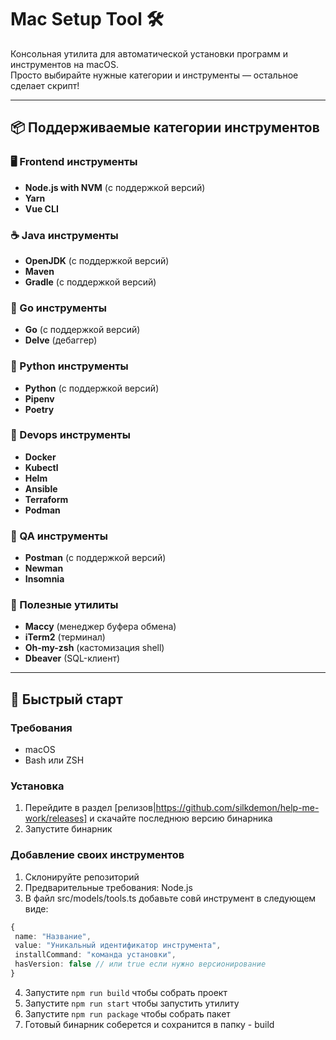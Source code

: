 # Mac Setup Tool 🛠️

Консольная утилита для автоматической установки программ и инструментов на macOS.  
Просто выбирайте нужные категории и инструменты — остальное сделает скрипт!

---

## 📦 Поддерживаемые категории инструментов

### 🖥️ Frontend инструменты

- **Node.js with NVM** (с поддержкой версий)
- **Yarn**
- **Vue CLI**

### ☕ Java инструменты

- **OpenJDK** (с поддержкой версий)
- **Maven**
- **Gradle** (с поддержкой версий)

### 🐹 Go инструменты

- **Go** (с поддержкой версий)
- **Delve** (дебаггер)

### 🐍 Python инструменты

- **Python** (с поддержкой версий)
- **Pipenv**
- **Poetry**

### 🚀 Devops инструменты

- **Docker**
- **Kubectl**
- **Helm**
- **Ansible**
- **Terraform**
- **Podman**

### 🧪 QA инструменты

- **Postman** (с поддержкой версий)
- **Newman**
- **Insomnia**

### 🔧 Полезные утилиты

- **Maccy** (менеджер буфера обмена)
- **iTerm2** (терминал)
- **Oh-my-zsh** (кастомизация shell)
- **Dbeaver** (SQL-клиент)

---

## 🚀 Быстрый старт

### Требования

- macOS
- Bash или ZSH

### Установка

1. Перейдите в раздел [релизов|https://github.com/silkdemon/help-me-work/releases] и скачайте последнюю версию бинарника
2. Запустите бинарник

### Добавление своих инструментов

1. Склонируйте репозиторий
2. Предварительные требования: Node.js
3. В файл src/models/tools.ts добавьте совй инструмент в следующем виде:

```ts
{
 name: "Название",
 value: "Уникальный идентификатор инструмента",
 installCommand: "команда установки",
 hasVersion: false // или true если нужно версионирование
}
```
4. Запустите `npm run build` чтобы собрать проект
5. Запустите `npm run start` чтобы запустить утилиту 
6. Запустите `npm run package` чтобы собрать пакет
7. Готовый бинарник соберется и сохранится в папку - build 
